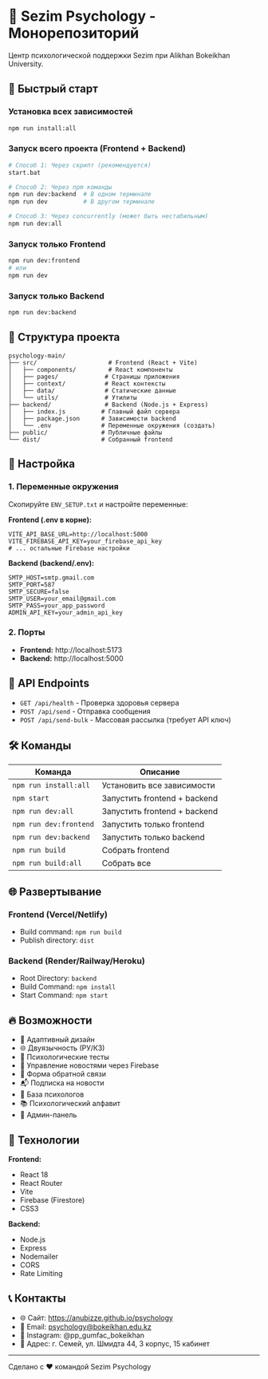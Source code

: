 # 🧠 Sezim Psychology - Монорепозиторий

Центр психологической поддержки Sezim при Alikhan Bokeikhan University.

## 🚀 Быстрый старт

### Установка всех зависимостей
```bash
npm run install:all
```

### Запуск всего проекта (Frontend + Backend)
```bash
# Способ 1: Через скрипт (рекомендуется)
start.bat

# Способ 2: Через npm команды
npm run dev:backend  # В одном терминале
npm run dev          # В другом терминале

# Способ 3: Через concurrently (может быть нестабильным)
npm run dev:all
```

### Запуск только Frontend
```bash
npm run dev:frontend
# или
npm run dev
```

### Запуск только Backend
```bash
npm run dev:backend
```

## 📁 Структура проекта

```
psychology-main/
├── src/                    # Frontend (React + Vite)
│   ├── components/         # React компоненты
│   ├── pages/             # Страницы приложения
│   ├── context/           # React контексты
│   ├── data/              # Статические данные
│   └── utils/             # Утилиты
├── backend/               # Backend (Node.js + Express)
│   ├── index.js          # Главный файл сервера
│   ├── package.json      # Зависимости backend
│   └── .env              # Переменные окружения (создать)
├── public/               # Публичные файлы
└── dist/                 # Собранный frontend
```

## 🔧 Настройка

### 1. Переменные окружения

Скопируйте `ENV_SETUP.txt` и настройте переменные:

**Frontend (.env в корне):**
```env
VITE_API_BASE_URL=http://localhost:5000
VITE_FIREBASE_API_KEY=your_firebase_api_key
# ... остальные Firebase настройки
```

**Backend (backend/.env):**
```env
SMTP_HOST=smtp.gmail.com
SMTP_PORT=587
SMTP_SECURE=false
SMTP_USER=your_email@gmail.com
SMTP_PASS=your_app_password
ADMIN_API_KEY=your_admin_api_key
```

### 2. Порты

- **Frontend:** http://localhost:5173
- **Backend:** http://localhost:5000

## 📡 API Endpoints

- `GET /api/health` - Проверка здоровья сервера
- `POST /api/send` - Отправка сообщения
- `POST /api/send-bulk` - Массовая рассылка (требует API ключ)

## 🛠️ Команды

| Команда | Описание |
|---------|----------|
| `npm run install:all` | Установить все зависимости |
| `npm start` | Запустить frontend + backend |
| `npm run dev:all` | Запустить frontend + backend |
| `npm run dev:frontend` | Запустить только frontend |
| `npm run dev:backend` | Запустить только backend |
| `npm run build` | Собрать frontend |
| `npm run build:all` | Собрать все |

## 🌐 Развертывание

### Frontend (Vercel/Netlify)
- Build command: `npm run build`
- Publish directory: `dist`

### Backend (Render/Railway/Heroku)
- Root Directory: `backend`
- Build Command: `npm install`
- Start Command: `npm start`

## 🔥 Возможности

- 📱 Адаптивный дизайн
- 🌐 Двуязычность (РУ/КЗ)
- 🧪 Психологические тесты
- 📰 Управление новостями через Firebase
- 📧 Форма обратной связи
- 📬 Подписка на новости
- 👥 База психологов
- 📚 Психологический алфавит
- 🔐 Админ-панель

## 📝 Технологии

**Frontend:**
- React 18
- React Router
- Vite
- Firebase (Firestore)
- CSS3

**Backend:**
- Node.js
- Express
- Nodemailer
- CORS
- Rate Limiting

## 📞 Контакты

- 🌐 Сайт: https://anubizze.github.io/psychology
- 📧 Email: psychology@bokeikhan.edu.kz
- 📱 Instagram: @pp_gumfac_bokeikhan
- 📍 Адрес: г. Семей, ул. Шмидта 44, 3 корпус, 15 кабинет

---

Сделано с ❤️ командой Sezim Psychology
